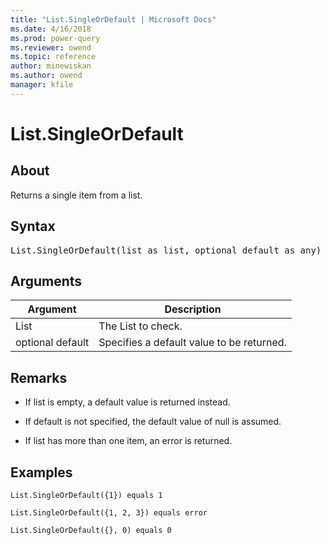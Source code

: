```yaml
---
title: "List.SingleOrDefault | Microsoft Docs"
ms.date: 4/16/2018
ms.prod: power-query
ms.reviewer: owend
ms.topic: reference
author: minewiskan
ms.author: owend
manager: kfile
---
```

# List.SingleOrDefault

  
## About  
Returns a single item from a list.  
  
## Syntax

<pre>
List.SingleOrDefault(list as list, optional default as any) as any  
</pre>
  
## Arguments  
  
|Argument|Description|  
|------------|---------------|  
|List|The List to check.|  
|optional default|Specifies a default value to be returned.|  
  
## <a name="__toc360789261"></a>Remarks  
  
-   If list is empty, a default value is returned instead.  
  
-   If default is not specified, the default value of null is assumed.  
  
-   If list has more than one item, an error is returned.  
  
## Examples  
  
```powerquery-m
List.SingleOrDefault({1}) equals 1  
```  
  
```powerquery-m
List.SingleOrDefault({1, 2, 3}) equals error  
```  
  
```powerquery-m
List.SingleOrDefault({}, 0) equals 0  
```  
